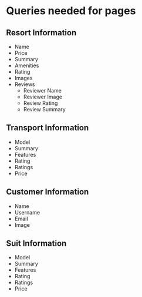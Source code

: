 # Queries needed for pages

## Resort Information
- Name
- Price
- Summary
- Amenities
- Rating
- Images
- Reviews
  - Reviewer Name
  - Reviewer Image
  - Review Rating
  - Review Summary

## Transport Information
- Model
- Summary
- Features
- Rating
- Ratings
- Price

## Customer Information
- Name
- Username
- Email
- Image

## Suit Information
- Model
- Summary
- Features
- Rating
- Ratings
- Price
